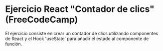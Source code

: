 # Ejercicio React "Contador de clics" (FreeCodeCamp)

El ejercicio consiste en crear un contador de clics utilizando componentes de React y el Hook 'useState' para añadir el estado al componente de función. 

